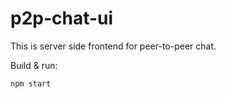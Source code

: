 <h1>p2p-chat-ui</h1>
This is server side frontend for peer-to-peer chat.

Build & run:<p><code>npm start</code></p>
